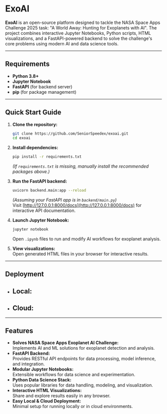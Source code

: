 # ExoAI

**ExoAI** is an open-source platform designed to tackle the NASA Space Apps Challenge 2025 task: "A World Away: Hunting for Exoplanets with AI". The project combines interactive Jupyter Notebooks, Python scripts, HTML visualizations, and a FastAPI-powered backend to solve the challenge's core problems using modern AI and data science tools.

---

## Requirements

- **Python 3.8+**
- **Jupyter Notebook**
- **FastAPI** (for backend server)
- **pip** (for package management)

---

## Quick Start Guide

1. **Clone the repository:**
   ```sh
   git clone https://github.com/SeniorSpeedex/exoai.git
   cd exoai
   ```

2. **Install dependencies:**
   ```sh
   pip install -r requirements.txt
   ```
   *(If `requirements.txt` is missing, manually install the recommended packages above.)*

3. **Run the FastAPI backend:**
   ```sh
   uvicorn backend.main:app --reload
   ```
   *(Assuming your FastAPI app is in `backend/main.py`)*  
   Visit [http://127.0.0.1:8000/docs](http://127.0.0.1:8000/docs) for interactive API documentation.

4. **Launch Jupyter Notebook:**
   ```sh
   jupyter notebook
   ```
   Open `.ipynb` files to run and modify AI workflows for exoplanet analysis.

5. **View visualizations:**  
   Open generated HTML files in your browser for interactive results.

---

## Deployment

- **Local:**  
  -
- **Cloud:**  
  -

---

## Features

- **Solves NASA Space Apps Exoplanet AI Challenge:**  
  Implements AI and ML solutions for exoplanet detection and analysis.
- **FastAPI Backend:**  
  Provides RESTful API endpoints for data processing, model inference, and integration.
- **Modular Jupyter Notebooks:**  
  Extensible workflows for data science and experimentation.
- **Python Data Science Stack:**  
  Uses popular libraries for data handling, modeling, and visualization.
- **Interactive HTML Visualizations:**  
  Share and explore results easily in any browser.
- **Easy Local & Cloud Deployment:**  
  Minimal setup for running locally or in cloud environments.
